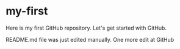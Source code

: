 # my-first
Here is my first GitHub repository. Let's get started with GitHub.

README.md file was just edited manually. One more edit at GitHub
